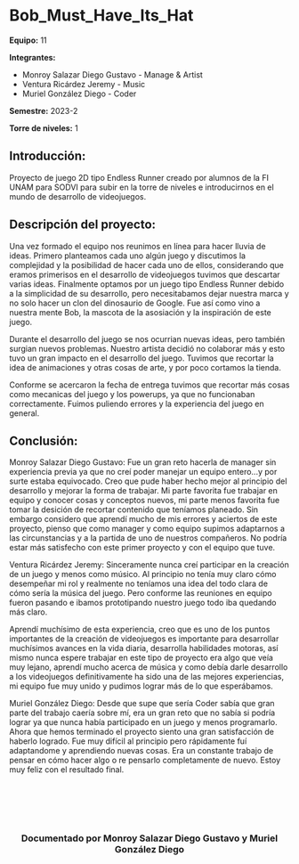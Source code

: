 # Bob_Must_Have_Its_Hat
**Equipo:** 11

**Integrantes:**

* Monroy Salazar Diego Gustavo - Manage & Artist
* Ventura Ricárdez Jeremy - Music 
* Muriel González Diego - Coder

**Semestre:** 2023-2

**Torre de niveles:** 1

## **Introducción:**
Proyecto de juego 2D tipo Endless Runner creado por alumnos de la FI UNAM para SODVI para subir en la torre de niveles
e introducirnos en el mundo de desarrollo de videojuegos.

## **Descripción del proyecto:**


Una vez formado el equipo nos reunimos en línea para hacer lluvia de ideas. Primero planteamos cada uno algún juego y discutimos la complejidad y la posibilidad de hacer cada uno de ellos, considerando que eramos primerisos en el desarrollo de videojuegos tuvimos que descartar varias ideas. Finalmente optamos por un juego tipo Endless Runner debido a la simplicidad de su desarrollo, pero necesitabamos dejar nuestra marca y no solo hacer un clon del dinosaurio de Google. Fue así como vino a nuestra mente Bob, la mascota de la asosiación y la inspiración de este juego. 


Durante el desarrollo del juego se nos ocurrian nuevas ideas, pero también surgian nuevos problemas. Nuestro artista decidió no colaborar más y esto tuvo un gran impacto en el desarrollo del juego. Tuvimos que recortar la idea de animaciones y otras cosas de arte, y por poco cortamos la tienda. 

Conforme se acercaron la fecha de entrega tuvimos que recortar más cosas como mecanicas del juego y los powerups, ya que no funcionaban correctamente. Fuimos puliendo errores y la experiencia del juego en general.



## **Conclusión:** 

Monroy Salazar Diego Gustavo: Fue un gran reto hacerla de manager sin experiencia previa ya que no creí poder manejar un equipo entero...y por surte estaba equivocado. Creo que pude haber hecho mejor al principio del desarrollo y mejorar la forma de trabajar. Mi parte favorita fue trabajar en equipo y conocer cosas y conceptos nuevos, mi parte menos favorita fue tomar la desición de recortar contenido que teníamos planeado. Sin embargo considero que aprendí mucho de mis errores y aciertos de este proyecto, pienso que como manager y como equipo supimos adaptarnos a las circunstancias y a la partida de uno de nuestros compañeros. No podría estar más satisfecho con este primer proyecto y con el equipo que tuve.

Ventura Ricárdez Jeremy: Sinceramente nunca creí participar en la creación de un juego y menos como músico. Al principio no tenía muy claro cómo desempeñar mi rol y realmente no teníamos una idea del todo clara de cómo sería la música del juego. Pero conforme las reuniones en equipo fueron pasando e ibamos prototipando nuestro juego todo iba quedando más claro. 

Aprendí muchísimo de esta experiencia, creo que es uno de los puntos importantes de la creación de videojuegos es importante para desarrollar muchísimos avances en la vida diaria, desarrolla habilidades motoras, así mismo nunca espere trabajar en este tipo de proyecto era algo que veía muy lejano, aprendí mucho acerca de música y como debía darle desarrollo a los videojuegos definitivamente ha sido una de las mejores experiencias, mi equipo fue muy unido y pudimos lograr más de lo que esperábamos.

Muriel González Diego: Desde que supe que sería Coder sabía que gran parte del trabajo caería sobre mí, era un gran reto que no sabía si podría lograr ya que nunca había participado en un juego y menos programarlo. Ahora que hemos terminado el proyecto siento una gran satisfacción de haberlo logrado. Fue muy difícil al principio pero rápidamente fuí adaptandome y aprendiendo nuevas cosas. Era un constante trabajo de pensar en cómo hacer algo o re pensarlo completamente de nuevo. Estoy muy feliz con el resultado final.


<!-- Cuando entregues tu documentación, por favor, borra todo lo que esté debajo. -->
<div align="center">
<br>
<br>
<br>
<br>
<h3 align="center">Documentado por Monroy Salazar Diego Gustavo y Muriel González Diego</h3>
</div>




